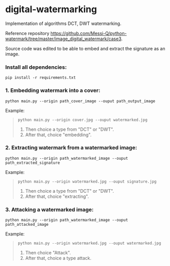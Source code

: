 # digital-watermarking

Implementation of algorithms DCT, DWT watermarking.

Reference repository https://github.com/Messi-Q/python-watermark/tree/master/image_digital_watermark/case3.

Source code was edited to be able to embed and extract the signature as an image.

### Install all dependencies:

`pip install -r requirements.txt`

### 1. Embedding watermark into a cover:

`python main.py --origin path_cover_image --ouput path_output_image`

Example:

> `python main.py --origin cover.jpg --ouput watermarked.jpg`
> 1. Then choice a type from "DCT" or "DWT".
> 2. After that, choice "embedding".

### 2. Extracting watermark from a watermarked image:

`python main.py --origin path_watermarked_image --ouput path_extracted_signature`

Example:

> `python main.py --origin watermarked.jpg --ouput signature.jpg`
> 1. Then choice a type from "DCT" or "DWT".
> 2. After that, choice "extracting".

### 3. Attacking a watermarked image:

`python main.py --origin path_watermarked_image --ouput path_attacked_image`

Example:

> `python main.py --origin watermarked.jpg --ouput watermarked.jpg`
> 1. Then choice "Attack".
> 2. After that, choice a type attack.

